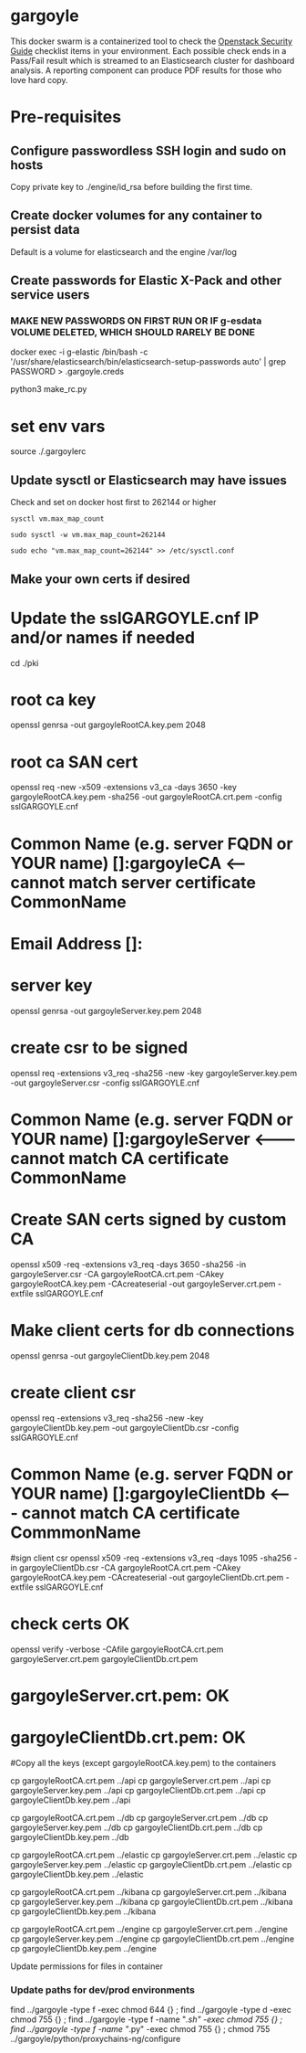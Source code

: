 # gargoyle

This docker swarm is a containerized tool to check the [Openstack Security Guide](https://docs.openstack.org/security-guide/) checklist items in your environment.
Each possible check ends in a Pass/Fail result which is streamed to an Elasticsearch cluster for dashboard analysis. A reporting component
can produce PDF results for those who love hard copy.

# Pre-requisites

## Configure passwordless SSH login and sudo on hosts

Copy private key to ./engine/id_rsa before building the first time.

## Create docker volumes for any container to persist data

Default is a volume for elasticsearch and the engine /var/log

## Create passwords for Elastic X-Pack and other service users

### MAKE NEW PASSWORDS ON FIRST RUN OR IF g-esdata VOLUME DELETED, WHICH SHOULD RARELY BE DONE
docker exec -i g-elastic /bin/bash -c '/usr/share/elasticsearch/bin/elasticsearch-setup-passwords auto' | grep PASSWORD > .gargoyle.creds

python3 make_rc.py

# set env vars

source ./.gargoylerc



## Update sysctl or Elasticsearch may have issues

Check and set on docker host first to 262144 or higher

`sysctl vm.max_map_count`

`sudo sysctl -w vm.max_map_count=262144`

`sudo echo "vm.max_map_count=262144" >> /etc/sysctl.conf`

## Make your own certs if desired


# Update the sslGARGOYLE.cnf IP and/or names if needed

cd ./pki

# root ca key
openssl genrsa -out gargoyleRootCA.key.pem 2048

# root ca SAN cert
openssl req -new -x509 -extensions v3_ca -days 3650 -key gargoyleRootCA.key.pem -sha256 -out gargoyleRootCA.crt.pem -config sslGARGOYLE.cnf

# Common Name (e.g. server FQDN or YOUR name) []:gargoyleCA   <-- cannot match server certificate CommonName
# Email Address []:

# server key
openssl genrsa -out gargoyleServer.key.pem 2048

# create csr to be signed
openssl req -extensions v3_req -sha256 -new -key gargoyleServer.key.pem -out gargoyleServer.csr -config sslGARGOYLE.cnf

# Common Name (e.g. server FQDN or YOUR name) []:gargoyleServer   <--- cannot match CA certificate CommonName

# Create SAN certs signed by custom CA
openssl x509 -req -extensions v3_req -days 3650 -sha256 -in gargoyleServer.csr -CA gargoyleRootCA.crt.pem -CAkey gargoyleRootCA.key.pem -CAcreateserial -out gargoyleServer.crt.pem -extfile sslGARGOYLE.cnf

# Make client certs for db connections
openssl genrsa -out gargoyleClientDb.key.pem 2048

# create client csr
openssl req -extensions v3_req -sha256 -new -key gargoyleClientDb.key.pem -out gargoyleClientDb.csr -config sslGARGOYLE.cnf

# Common Name (e.g. server FQDN or YOUR name) []:gargoyleClientDb  <--- cannot match CA certificate CommmonName

#sign client csr
openssl x509 -req -extensions v3_req -days 1095 -sha256 -in gargoyleClientDb.csr -CA gargoyleRootCA.crt.pem -CAkey gargoyleRootCA.key.pem -CAcreateserial -out gargoyleClientDb.crt.pem -extfile sslGARGOYLE.cnf

# check certs OK
openssl verify -verbose -CAfile gargoyleRootCA.crt.pem gargoyleServer.crt.pem gargoyleClientDb.crt.pem
# gargoyleServer.crt.pem: OK
# gargoyleClientDb.crt.pem: OK

#Copy all the keys (except gargoyleRootCA.key.pem) to the containers

cp gargoyleRootCA.crt.pem ../api
cp gargoyleServer.crt.pem ../api
cp gargoyleServer.key.pem ../api
cp gargoyleClientDb.crt.pem ../api
cp gargoyleClientDb.key.pem ../api

cp gargoyleRootCA.crt.pem ../db
cp gargoyleServer.crt.pem ../db
cp gargoyleServer.key.pem ../db
cp gargoyleClientDb.crt.pem ../db
cp gargoyleClientDb.key.pem ../db

cp gargoyleRootCA.crt.pem ../elastic
cp gargoyleServer.crt.pem ../elastic
cp gargoyleServer.key.pem ../elastic
cp gargoyleClientDb.crt.pem ../elastic
cp gargoyleClientDb.key.pem ../elastic

cp gargoyleRootCA.crt.pem ../kibana
cp gargoyleServer.crt.pem ../kibana
cp gargoyleServer.key.pem ../kibana
cp gargoyleClientDb.crt.pem ../kibana
cp gargoyleClientDb.key.pem ../kibana

cp gargoyleRootCA.crt.pem ../engine
cp gargoyleServer.crt.pem ../engine
cp gargoyleServer.key.pem ../engine
cp gargoyleClientDb.crt.pem ../engine
cp gargoyleClientDb.key.pem ../engine

Update permissions for files in container

### Update paths for dev/prod environments

find ../gargoyle -type f -exec chmod 644 {} \;
find ../gargoyle -type d -exec chmod 755 {} \;
find ../gargoyle -type f -name "*.sh" -exec chmod 755 {} \;
find ../gargoyle -type f -name "*.py" -exec chmod 755 {} \;
chmod 755 ../gargoyle/python/proxychains-ng/configure

